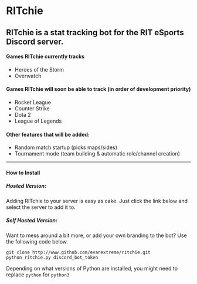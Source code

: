 # RITchie

## RITchie is a stat tracking bot for the RIT eSports Discord server.

#### Games RITchie currently tracks

* Heroes of the Storm
* Overwatch

#### Games RITchie will soon be able to track (in order of development priority)

* Rocket League
* Counter Strike
* Dota 2
* League of Legends

#### Other features that will be added:
* Random match startup (picks maps/sides)
* Tournament mode (team building & automatic role/channel creation)

---
#### How to Install

##### Hosted Version:
Adding RITchie to your server is easy as cake. Just click the link below and select the server to add it to.

##### Self Hosted Version:
Want to mess around a bit more, or add your own branding to the bot? Use the following code below.
```
git clone http://www.github.com/evanextreme/ritchie.git
python ritchie.py discord_bot_token
```
Depending on what versions of Python are installed, you might need to replace `python` for `python3`
